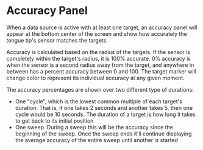 # Accuracy Panel

When a data source is active with at least one target, an accuracy panel will appear at the bottom center of the screen and show how accurately the tongue tip's sensor matches the targets.

Accuracy is calculated based on the radius of the targets. If the sensor is completely within the target's radius, it is 100% accurate. 0% accuracy is when the sensor is a second radius away from the target, and anywhere in between has a percent accuracy between 0 and 100. The target marker will change color to represent its individual accuracy at any given moment.

The accuracy percentages are shown over two different type of durations:

- One "cycle", which is the lowest common multiple of each target's duration. That is, if one takes 2 seconds and another takes 5, then one cycle would be 10 seconds. The duration of a target is how long it takes to get back to its initial position
- One sweep. During a sweep this will be the accuracy since the beginning of the sweep. Once the sweep ends it'll continue displaying the average accuracy of the entire sweep until another is started
